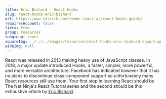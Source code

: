 ```yaml
---
title: Eric Bishard - React Hooks
slug: react-hooks-eric-bishard
url: https://www.telerik.com/kendo-react-ui/react-hooks-guide/
requiresAccount: false
tiers: Free
group: resources
subgroup: react
squareImg: ../../../images/resources/react-hooks-eric-bishard-square.png
wideImg: null
---
```


React was released in 2013 making heavy use of JavaScript classes.  In 2018, a major update introduced Hooks, a faster, simpler, more powerful, and more versatile architecture.  Facebook has indicated however that it has no plans to discontinue class-component support so unfortunately many React resources still use them.  Your first stop in learning React should be The Net Ninja's React Tutorial series and the second should be this exhaustive article by <a href='https://twitter.com/httpJunkie' target="_blank" rel="noreferrer">Eric Bishard</a>.